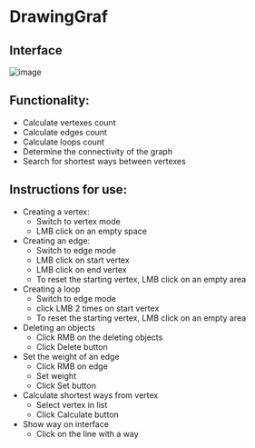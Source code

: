# DrawingGraf
## Interface
![image](https://user-images.githubusercontent.com/78251479/119424657-8dbb8280-bd0e-11eb-91e5-55cdceff4622.png)

## Functionality:
+ Calculate vertexes count
+ Calculate edges count
+ Calculate loops count
+ Determine the connectivity of the graph
+ Search for shortest ways between vertexes
## Instructions for use:

+ Creating a vertex:
  + Switch to vertex mode
  + LMB click on an empty space
+ Creating an edge:
  + Switch to edge mode
  + LMB click on start vertex
  + LMB click on end vertex
  + To reset the starting vertex, LMB click on an empty area
+ Creating a loop
  + Switch to edge mode
  + click LMB 2 times on start vertex
  + To reset the starting vertex, LMB click on an empty area
+ Deleting an objects
  + Click RMB on the deleting objects
  + Click Delete button
+ Set the weight of an edge
  + Click RMB on edge
  + Set weight
  + Click Set button
+ Calculate shortest ways from vertex
  + Select vertex in list
  + Click Calculate button
+ Show way on interface
  + Click on the line with a way

